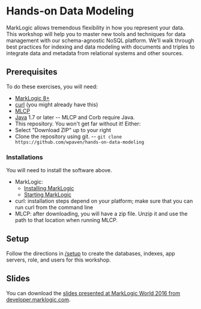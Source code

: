 # Hands-on Data Modeling

MarkLogic allows tremendous flexibility in how you represent your data. This workshop will help you to master new tools and techniques for data management with our schema-agnostic NoSQL platform. We’ll walk through best practices for indexing and data modeling with documents and triples to integrate data and metadata from relational systems and other sources.

## Prerequisites

To do these exercises, you will need:

- [MarkLogic 8+](http://developer.marklogic.com/products)
- [curl](https://curl.haxx.se/download.html) (you might already have this)
- [MLCP](http://developer.marklogic.com/products/mlcp)
- [Java](https://java.com/en/download/) 1.7 or later -- MLCP and Corb require Java.
- This repository. You won't get far without it! Either:
 - Select "Download ZIP" up to your right
 - Clone the repository using git. -- `git clone https://github.com/wpaven/hands-on-data-modeling`

### Installations

You will need to install the software above. 

- MarkLogic: 
  - [Installing MarkLogic](https://docs.marklogic.com/guide/installation/procedures#id_28962)
  - [Starting MarkLogic](https://docs.marklogic.com/guide/installation/procedures#id_92457)
- curl: installation steps depend on your platform; make sure that you can run 
  curl from the command line
- MLCP: after downloading, you will have a zip file. Unzip it and use the path 
  to that location when running MLCP. 

## Setup

Follow the directions in [/setup](https://github.com/wpaven/hands-on-data-modeling/tree/answers/setup) to create the databases, indexes, app servers, role, and users for this workshop.

## Slides

You can download the [slides presented at MarkLogic World 2016 from developer.marklogic.com](http://developer.marklogic.com/media/mlw-2016/hands-on-data-modeling.pdf). 
